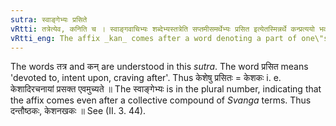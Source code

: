 ```yaml
---
sutra: स्वाङ्गेभ्यः प्रसिते
vRtti: तत्रेत्येव, कनिति च । स्वाङ्गवाचिभ्यः शब्देभ्यस्तत्रेति सप्तमीसमर्थेभ्यः प्रसित इत्येतस्मिन्नर्थे कन्प्रत्ययो भवति ॥
vRtti_eng: The affix _kan_ comes after a word denoting a part of one\"s body, in the sense of \"who takes care of it, who bestows care upon it\".
---
```

The words तत्र and कन् are understood in this _sutra_. The word प्रसित means 'devoted to, intent upon, craving after'. Thus केशेषु प्रसितः = केशकः i. e. केशादिरचनायां प्रसक्त एवमुच्यते ॥ The स्वाङ्गेभ्यः is in the plural number, indicating that the affix comes even after a collective compound of _Svanga_ terms. Thus दन्तौष्ठकः, केशनखकः ॥ See (II. 3. 44).
